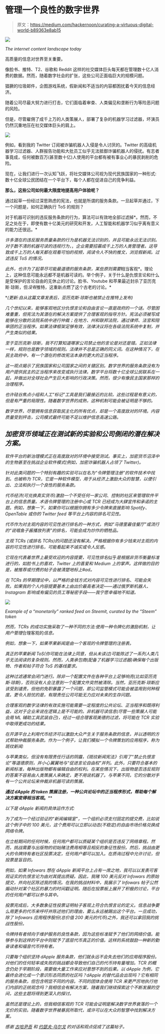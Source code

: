 # 管理一个良性的数字世界

> 原文：<https://medium.com/hackernoon/curating-a-virtuous-digital-world-b89363e8ab15>

![](img/c72a84dcf6574bb72270b0043f1f787f.png)

*The internet content landscape today*

高质量的信息对世界至关重要。

像脸书、推特、T2、谷歌和 Reddit 这样的社交媒体巨头每天都在管理数十亿人消费的数据。然而，随着数字社会的扩张，这些公司正面临巨大的规模问题。

猖獗的垃圾邮件，企图游戏系统，假新闻和不适当的内容都困扰着今天的信息经济。

随着公司尽最大努力进行打击，它们面临着审查、人类偏见和垄断行为等险恶问题的风险。

但是，尽管雇佣了成千上万的人类策展人，部署了复杂的机器学习过滤器，坏演员仍然沉重地压在社交媒体巨头的肩上。

![](img/8fcc1cd1cc22d780c0e8fbd86c618e40.png)

例如，看到我的 Twitter 订阅被诈骗机器人入侵是令人讨厌的。Twitter 的高级机器学习过滤器、人群报告功能和大批员工似乎无法抵御诈骗机器人的侵扰。有志者事竟成，任何被数百万(甚至数十亿)人使用的平台都有被有事业心的暴民剥削的危险。

现在，让我们进行一次认知飞跃，将社交媒体公司视为现代民族国家的一种形式:数十亿全球公民团结在一个平台下，每个人都在促进自己的竞争利益。

**那么，这些公司如何最大限度地提高用户体验呢？**

通过起草一份经过深思熟虑的宪法，也就是所谓的服务条款。一旦起草并通过，下一个问题是，如何正确执行 ToS 的规则？

对于机器可识别的违反服务条款的行为，算法可以有效地全部过滤掉*。然而，不足之处在于，即使有数十亿美元的研究和开发，人工智能和机器学习似乎离有意义的能力还很远。*

*许多潜在的违反服务质量条款的行为是机器无法识别的，并且可能永远无法识别。对于数不清的机器可读的违规行为，*，*企业需要招募成千上万的人类管理者。这导致成千上万的人每天都在观看可怕的视频，阅读令人不快的推文，浏览假新闻。过滤违反 ToS 的情况。*

*此外，也许为了起草尽可能最道德的服务条款，某些原则需要*相当客观*。理论上，这种信息可能永远都不是机器可读的。举个例子，关于什么是仇恨言论和什么是受保护的言论自由的无休止的讨论。脸书、Youtube 和苹果最近封杀了亚历克斯·琼斯，但*没有*推特，这重新点燃了这个古老的讨论。*

**(*更新:自从这篇文章发表后，亚历克斯·琼斯也被禁止在推特上发布)**

*几个世纪以来，能够客观地区分仇恨言论和自由言论一直是政府的一个谜。尽管困难重重，但宪法为其潜在的解决方案提供了合理客观的指导方针。宪法必须被写成能够在分散的法院系统中进行仲裁；在地方、州和联邦法院，通过律师、法官和陪审团的正当程序。如果法律框架足够有效，法律决议将在各级法院系统中复制，并产生类似的结果。*

*至于亚历克斯·琼斯，我不打算知道哪家公司禁止他的言论是对还是错。正如法律一样，规则也是数字领域的规则。法律并不总是正确的同义词。在这种情况下，在民主政府中，有一个潜在的修改宪法本身的更大的正当程序。*

*这一观点揭示了民族国家和公司国家之间的关键区别。数字世界的服务条款没有为用户提供民主的正当程序来改变或执行法律。数字平台将数十亿全球公民联系在一起，并做出对全球社会产生巨大影响的行政决策。然而，很少有像民主国家那样的治理程序。*

*也许硅谷焦点小组和人工“标记”工具是我们最接近的比较。这些过程是有意义的，但是有严重的局限性。随着数字世界的成熟，这种机制可能会被证明是不够的。*

*数字世界，尽管拥有信息获取民主化的所有优点，却是一个高度敌对的环境。内容质量受到抨击，公司模式最终可能不足以维护信息高速公路。*

## *加密货币领域正在测试新的实验和公司倒闭的潜在解决方案。*

*软件平台的新治理模式正在高度敌对的环境中接受测试。事实上，加密货币沼泽中的生物甚至在挑战企业软件模式(例如，加密诈骗机器人占领了 Twitter)。*

*针对此类问题的一个特别有趣的实验可以在名为“令牌管理注册”的软件技术中找到。也被称为 TCR，它是一种软件模型，用于从经济上激励大众的智慧，以便引出、立法和执行一个良性的服务条款。*

*代币经济(可兑换真实货币)激励一个不受任何一家公司*、*控制的社区来管理软件平台上的信息质量。术语令牌管理的注册中心或 TCR 已经成为大肆宣传和承诺的主题。例如，想象一下，如果你可以根据你拥有多少令牌来直接影响 Spotify、OpenTable 或你的 Twitter feed 等平台上内容的排名可见性。*

*代币作为对主观内容的可见性进行排名的一种方式，例如“马德里最佳餐厅”或流行的“说唱鱼子酱播放列表”的排名，可能会成为炒作的牺牲品。*

*主观 *TCRs* (或排名 TCRs)的问题还没有解决。严格根据你有多少钱来对主观的内容的可见性进行排名，可能看起来不诚实或令人反感。*

*它现在代表着世界上最受欢迎的内容提要，可见性排名*似乎*是根据非货币衡量标准进行的，如脸书上的喜欢，Twitter 上的喜爱和 Medium 上的掌声。这样做的目的是，被推荐或付费的帖子会被清楚地标上#ad。*

*在 TCRs 的早期理论中，以严格的金钱方式对内容可见性进行排名*、*可能会失败。如果我的个人内容提要基本上由出价最高者决定——通过俄罗斯机器人、Instagram 影响或有偏见的员工等秘密手段——我宁愿幸福地不知道。*

*![](img/fafe65ec5826e246054834c1de2167b9.png)*

*Example of a “monetarily” ranked feed on Steemit, curated by the “Steem” token*

*然而，TCRs 的成功实施采取了一种不同的方法:使用一种令牌化的激励机制，让用户管理*合理客观的*信息。*

*例如，想象一下，如果苹果新闻是由一个客观的令牌管理的注册表。*

*真正的苹果新闻 ToS(你可能在法律上同意，但从未读过)可能陈述了一系列人类几乎无法阅读的复杂规则。然而，人类承包商(配备了机器学习过滤器)确保每个出版物、作者和帖子符合 ToS 的基线要求。*

*这种过滤通常会闭门进行。除非一个配置文件在各种平台上足够响亮(比如亚历克斯·琼斯)，否则没有人会注意到一个配置文件突然被清除。当然，亚历克斯·琼斯应该受到谴责，但他的免职暴露了一个问题，即公司监管模式可能会被滥用到何种程度。更令人担忧的是，有限责任公司可能无力应对未来的生存问题。*

*合理客观的数字法律的有效实施可能需要一定程度的公共论坛、正当程序和既得利益，这对于企业来说在逻辑上是不可能的。非机器可读信息(尽管一些策展人可能会用 ML 辅助工具武装自己)，经过一组合理客观美德的过滤，将可能在 TCR 实验中取得更成功的结果。*

*在开源平台上利用代币经济可以激励大众产生关于服务条款的信息，并以透明的方式帮助仲裁服务条款。作为一个例子，让我们模拟一个令牌策划的应用程序，称为斑纹新闻:*

*与苹果类似，但没有有限责任行话的阴霾，《斑纹新闻宪法》引用了“禁止仇恨言论”等道德原则，并小心翼翼地与“促进言论自由权”并列。此外，只要符合基本的新闻标准，每种出版物都有编辑自由的权利。在某些情况下，出版物是否违反规则的答案不容易由人类策展人来确定，更不用说机器了。与苹果不同，它的分散对手有一个公共论坛来仲裁非机器可读的策展。*

***通过 dApple 的 token 策展注册，一种公共论坛中的正当程序形式，帮助每个解决方案变得相当客观*。****

*以下是 dApple 新闻的具体运作方式:*

*为了成为一个经过验证的“新闻编辑室”，一个组织必须支付固定的提交费，比如说这个例子中的 100 美元，这个费用可以立即以动态(不稳定)的自由市场价格兑换成网络令牌。*

*在立桩期间的任何时候，任何用户都可以质疑某个组织是否违反了网络章程。然而，挑战需要与出版物的初始赌注费用相等且相反的象征性股份。然后，挑战由更大的令牌持有者社区投票决定，任何用户都可以加入。在质询过程中允许讨论，但投票是盲目的。*

*例如，如果 Infowars 想在 dApple 新闻平台上占有一席之地，我可以以发表可客观证实的仇恨言论为由对其提出质疑。因此，我赌 100 美元反对 Infowars 的原始提交，并向社区陈述我的情况。在我的挑战材料中，我展示了 Infowars 帖子公然煽动针对某个社区的暴力的时间戳证明。随后在投票板上展开了积极的讨论，平台的任何用户都可以参与其中。*

*投票完成后，大多数象征性投票证明帖子客观上符合仇恨言论的定义。信息战争要么用更多的代币来呼吁并陈述他们的理由，要么永远被踢出这个平台。一旦成功，除了 Infowars 应用程序股份(总价值 200 美元的代币)之外，我还可以拿回我的挑战性股份。*

*令牌持有者倾向于维护服务的良性条款，因为这些标准赋予了他们的网络价值。能够参与到这样的平台中则赋予了底层代币真正的价值。这样的系统鼓励一种新的勤奋读者和福音代币持有者。*

*只要每个组织坚持 dApple 服务条款，他们就永远不会失去他们的应用程序股份。对他们的任何轻率或失败的挑战都会导致他们自己的代币持有量增加。TCR 的概念仍处于早期阶段，需要做大量工作来应对意想不到的后果。以 dApple 为例，它最终会进化成一个意识形态同质的社区吗？dApple 的替代品会出现吗？它有相同的服务条款，但包含明显不同的内容。不同的团体会使用 TCR 来更严厉地执行他们内部的正统观念吗？我相信会有解决方案，随着我们继续探索这个不断发展的空间，这些主题将得到更深入的探讨。*

*虽然还是理论上的，但我相信客观的 TCR 可能会证明是解决数字世界衰落的一个无价的实验。随着数字世界被暴民所取代，或许可以在大众的智慧中找到解决方案。*

**感谢* [*古哈*](https://cs.stanford.edu/~guhaj/)*[*尹吾*](/@helloworld314) *和* [*约瑟夫·乌尔戈*](https://twitter.com/jfurgo?lang=en) *的对话和观点促成了这篇帖子。***